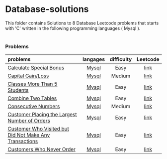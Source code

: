 # Database-solutions
This folder contains Solutions to 8 Database Leetcode problems that starts with 'C' written in the following programming languages ( Mysql ).<br><br>
### Problems ###
|problems|langages|difficulty|Leetcode|
|:-------|:------:|:--------:|:------:|
|[Calculate Special Bonus](./Calculate%20Special%20Bonus)|[Mysql](./Calculate%20Special%20Bonus/Calculate%20Special%20Bonus.sql)|Easy|[link](https://leetcode.com/problems/calculate-special-bonus)|
|[Capital Gain/Loss](./Capital%20Gain/Loss)|[Mysql](./Capital%20Gain/Loss/Capital%20Gain/Loss.sql)|Medium|[link](https://leetcode.com/problems/capital-gainloss)|
|[Classes More Than 5 Students](./Classes%20More%20Than%205%20Students)|[Mysql](./Classes%20More%20Than%205%20Students/Classes%20More%20Than%205%20Students.sql)|Easy|[link](https://leetcode.com/problems/classes-more-than-5-students)|
|[Combine Two Tables](./Combine%20Two%20Tables)|[Mysql](./Combine%20Two%20Tables/Combine%20Two%20Tables.sql)|Easy|[link](https://leetcode.com/problems/combine-two-tables)|
|[Consecutive Numbers](./Consecutive%20Numbers)|[Mysql](./Consecutive%20Numbers/Consecutive%20Numbers.sql)|Medium|[link](https://leetcode.com/problems/consecutive-numbers)|
|[Customer Placing the Largest Number of Orders](./Customer%20Placing%20the%20Largest%20Number%20of%20Orders)|[Mysql](./Customer%20Placing%20the%20Largest%20Number%20of%20Orders/Customer%20Placing%20the%20Largest%20Number%20of%20Orders.sql)|Easy|[link](https://leetcode.com/problems/customer-placing-the-largest-number-of-orders)|
|[Customer Who Visited but Did Not Make Any Transactions](./Customer%20Who%20Visited%20but%20Did%20Not%20Make%20Any%20Transactions)|[Mysql](./Customer%20Who%20Visited%20but%20Did%20Not%20Make%20Any%20Transactions/Customer%20Who%20Visited%20but%20Did%20Not%20Make%20Any%20Transactions.sql)|Easy|[link](https://leetcode.com/problems/customer-who-visited-but-did-not-make-any-transactions)|
|[Customers Who Never Order](./Customers%20Who%20Never%20Order)|[Mysql](./Customers%20Who%20Never%20Order/Customers%20Who%20Never%20Order.sql)|Easy|[link](https://leetcode.com/problems/customers-who-never-order)|